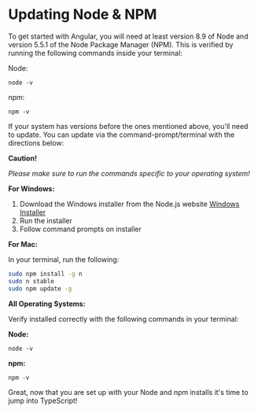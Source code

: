 # Updating Node & NPM

To get started with Angular, you will need at least version 8.9 of Node and version 5.5.1 of the Node Package Manager (NPM). This is verified by running the following commands inside your terminal:

Node:

```shell
node -v
```

npm:

```shell
npm -v
```

If your system has versions before the ones mentioned above, you'll need to update. You can update via the command-prompt/terminal with the directions below:

**Caution!**

_Please make sure to run the commands specific to your operating system!_

**For Windows:**

1. Download the Windows installer from the Node.js website
   [Windows Installer](https://nodejs.org/en/)
2. Run the installer
3. Follow command prompts on installer

**For Mac:**

In your terminal, run the following:

```sh
sudo npm install -g n
sudo n stable
sudo npm update -g
```

**All Operating Systems:**

Verify installed correctly with the following commands in your terminal:

**Node:**

```shell
node -v
```

**npm:**

```shell
npm -v
```

Great, now that you are set up with your Node and npm installs it's time to jump into TypeScript!
